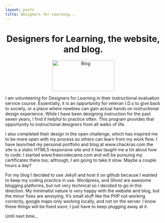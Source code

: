 ```yaml
---
layout: posts
title: Designers for Learning...
---
```

<center><h1> Designers for Learning, the website, and blog. </h1></center>
<center><img src="https://cdn.pixabay.com/photo/2015/01/29/03/03/practice-615644_960_720.jpg" width="200" height="100" alt="Blog"></center>

<p>I am volunteering for Designers for Learning in their instructional evaluation service course. Essentially, it is an opportunity for veteran I.D.s to give back to society, or a place where newbies can gain actual hands on instructional design experience. While I have been designing instruction for the past seven years, I find it helpful to practice often. This program provides that opportunity to instructional designers from all walks of life. </p>

<p>I also completed their design in the open challenge, which has inspired me to be more open with my process so others can learn from my work flow. I have launched my personal portfolio and blog at www.chackras.com the site is a static HTML5 responsive site and it has taught me a lot about how to code. I started www.freecodecame.com and will be pursuing my certificates there too; although, I am going to take it slow. Maybe a couple hours a day?</p>

 <p>For my blog I decided to use Jekyll and host it on github because I wanted to keep my coding practice in use. Wordpress, and Ghost are awesome blogging platforms, but not very technical so I decided to go in this direction. My minimalist nature is very happy with the website and blog, but the minor fixes are annoying. It’s small stuff like the PHP not working correctly, google maps only working locally, and not on the server. I know these things will be fixed soon; I just have to keep plugging away at it. </p>

<p>Until next time…</p>   
